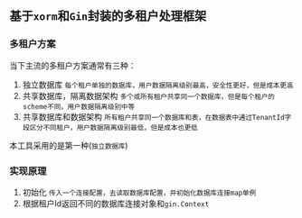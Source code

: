 ## 基于`xorm`和`Gin`封装的多租户处理框架

### 多租户方案
当下主流的多租户方案通常有三种：
1. 独立数据库
`每个租户单独的数据库，用户数据隔离级别最高，安全性更好，但是成本更高`
2. 共享数据库，隔离数据架构
`多个或所有租户共享同一个数据库，但是每个租户的scheme不同，用户数据隔离级别中等`
3. 共享数据库和数据架构
`所有租户共享同一个数据库和表，在数据表中通过TenantId字段区分不同租户，用户数据隔离级别最低，但是成本也更低`

本工具采用的是第一种(`独立数据库`)

### 实现原理
 1. 初始化
`传入一个连接配置，去读取数据库配置，并初始化数据库连接map单例`
 2. 根据租户Id返回不同的数据库连接对象和`gin.Context`
